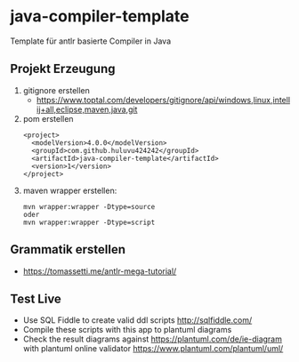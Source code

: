 # java-compiler-template
Template für antlr basierte Compiler in Java


## Projekt Erzeugung

1. gitignore erstellen
    * https://www.toptal.com/developers/gitignore/api/windows,linux,intellij+all,eclipse,maven,java,git
2. pom erstellen
    ```
   <project>
      <modelVersion>4.0.0</modelVersion>
      <groupId>com.github.huluvu424242</groupId>
      <artifactId>java-compiler-template</artifactId>
      <version>1</version>
    </project>
    ```
3. maven wrapper erstellen:
   ```
   mvn wrapper:wrapper -Dtype=source
   oder
   mvn wrapper:wrapper -Dtype=script
   ```

## Grammatik erstellen

* https://tomassetti.me/antlr-mega-tutorial/


## Test Live

* Use SQL Fiddle to create valid ddl scripts http://sqlfiddle.com/
* Compile these scripts with this app to plantuml diagrams
* Check the result diagrams against https://plantuml.com/de/ie-diagram with plantuml online validator https://www.plantuml.com/plantuml/uml/